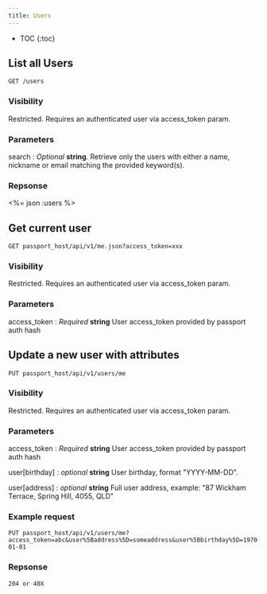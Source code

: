 ```yaml
---
title: Users
---
```


* TOC
{:toc}

## List all Users

    GET /users

### Visibility

Restricted. Requires an authenticated user via access_token param.

### Parameters

search : _Optional_ **string**. Retrieve only the users with either a name, nickname or email matching the provided keyword(s).

### Repsonse

<%= json :users %>

## Get current user

    GET passport_host/api/v1/me.json?access_token=xxx
    
### Visibility

Restricted. Requires an authenticated user via access_token param.

### Parameters

access_token : _Required_ **string** User access_token provided by passport auth hash

## Update a new user with attributes

    PUT passport_host/api/v1/users/me

### Visibility

Restricted. Requires an authenticated user via access_token param.

### Parameters

access_token : _Required_ **string** User access_token provided by passport auth hash

user[birthday] : _optional_ **string** User birthday, format "YYYY-MM-DD".

user[address] : _optional_ **string** Full user address, example: "87 Wickham Terrace, Spring Hill, 4055, QLD"

### Example request

    PUT passport_host/api/v1/users/me?access_token=abc&user%5Baddress%5D=someaddress&user%5Bbirthday%5D=1970-01-01

### Repsonse

    204 or 40X


